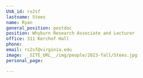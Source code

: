 ```yaml
---
UVA_id: rs2sf
lastname: Stees
name: Ryan
general_position: postdoc
position: Whyburn Research Associate and Lecturer
office: 311 Kerchof Hall
phone: 
email: rs2sf@virginia.edu
image: __SITE_URL__/img/people/2023-fall/Stees.jpg
personal_page:

---
```

